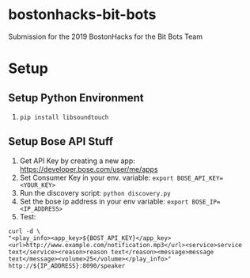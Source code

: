 # bostonhacks-bit-bots
Submission for the 2019 BostonHacks for the Bit Bots Team


# Setup

## Setup Python Environment

1. `pip install libsoundtouch`


## Setup Bose API Stuff

1. Get API Key by creating a new app: https://developer.bose.com/user/me/apps
2. Set Consumer Key in your env. variable: `export BOSE_API_KEY=<YOUR_KEY>`
3. Run the discovery script: `python discovery.py`
4. Set the bose ip address in your env variable: `export BOSE_IP=<IP_ADDRESS>`
3. Test:
```
curl -d \
"<play_info><app_key>${BOST_API_KEY}</app_key><url>http://www.example.com/notification.mp3</url><service>service text</service><reason>reason text</reason><message>message text</message><volume>25</volume></play_info>" http://${IP_ADDRESS}:8090/speaker
```
